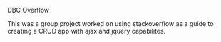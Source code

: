 DBC Overflow

This was a group project worked on using stackoverflow as a guide to creating a CRUD app with ajax and jquery capabilites.